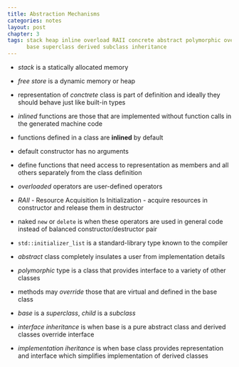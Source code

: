 ```yaml
---
title: Abstraction Mechanisms
categories: notes
layout: post
chapter: 3
tags: stack heap inline overload RAII concrete abstract polymorphic override
      base superclass derived subclass inheritance
---
```


* *stack* is a statically allocated memory

* *free store* is a dynamic memory or heap

* representation of *conctrete* class is part of definition and ideally they
  should behave just like built-in types

* *inlined* functions are those that are implemented without function calls in
  the generated machine code

* functions defined in a class are **inlined** by default

* default constructor has no arguments

* define functions that need access to representation as members and all others
  separately from the class definition

* *overloaded* operators are user-defined operators

* *RAII* - Resource Acquisition Is Initialization - acquire resources in
  constructor and release them in destructor

* naked `new` or `delete` is when these operators are used in general code
  instead of balanced constructor/destructor pair

* `std::initializer_list` is a standard-library type known to the compiler

* *abstract* class completely insulates a user from implementation details

* *polymorphic* type is a class that provides interface to a variety of other
  classes

* methods may *override* those that are virtual and defined in the base class

* *base* is a *superclass*, *child* is a *subclass*

* *interface inheritance* is when base is a pure abstract class and derived
  classes override interface

* *implementation iheritance* is when base class provides representation and
  interface which simplifies implementation of derived classes
